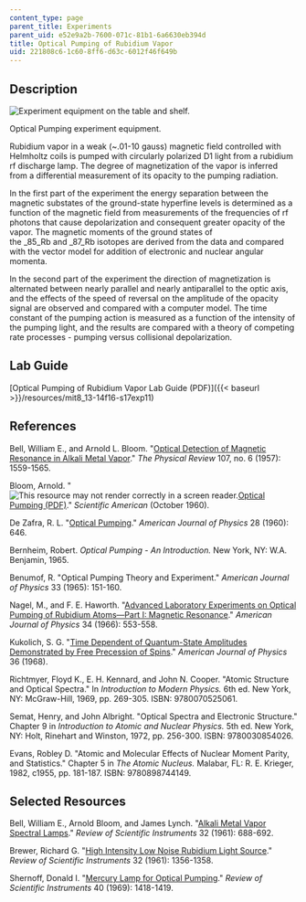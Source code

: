 ```yaml
---
content_type: page
parent_title: Experiments
parent_uid: e52e9a2b-7600-071c-81b1-6a6630eb394d
title: Optical Pumping of Rubidium Vapor
uid: 221808c6-1c60-8ff6-d63c-6012f46f649b
---
```


Description
-----------

![Experiment equipment on the table and shelf.](/courses/physics/8-13-14-experimental-physics-i-ii-junior-lab-fall-2016-spring-2017/experiments/optical-pumping-of-rubidium-vapor/L11_4.jpg)

Optical Pumping experiment equipment.

Rubidium vapor in a weak (~.01-10 gauss) magnetic field controlled with Helmholtz coils is pumped with circularly polarized D1 light from a rubidium rf discharge lamp. The degree of magnetization of the vapor is inferred from a differential measurement of its opacity to the pumping radiation.

In the first part of the experiment the energy separation between the magnetic substates of the ground-state hyperfine levels is determined as a function of the magnetic field from measurements of the frequencies of rf photons that cause depolarization and consequent greater opacity of the vapor. The magnetic moments of the ground states of the _85_Rb and _87_Rb isotopes are derived from the data and compared with the vector model for addition of electronic and nuclear angular momenta.

In the second part of the experiment the direction of magnetization is alternated between nearly parallel and nearly antiparallel to the optic axis, and the effects of the speed of reversal on the amplitude of the opacity signal are observed and compared with a computer model. The time constant of the pumping action is measured as a function of the intensity of the pumping light, and the results are compared with a theory of competing rate processes - pumping versus collisional depolarization.

Lab Guide
---------

[Optical Pumping of Rubidium Vapor Lab Guide (PDF)]({{< baseurl >}}/resources/mit8_13-14f16-s17exp11)

References
----------

Bell, William E., and Arnold L. Bloom. "[Optical Detection of Magnetic Resonance in Alkali Metal Vapor](https://journals.aps.org/pr/abstract/10.1103/PhysRev.107.1559)." _The Physical Review_ 107, no. 6 (1957): 1559-1565.

Bloom, Arnold. "![This resource may not render correctly in a screen reader.](/images/inacessible.gif)[Optical Pumping (PDF)](https://www.nature.com/scientificamerican/journal/v203/n4/pdf/scientificamerican1060-72.pdf)." _Scientific American_ (October 1960).

De Zafra, R. L. "[Optical Pumping](https://aapt.scitation.org/doi/10.1119/1.1935926)." _American Journal of Physics_ 28 (1960): 646.

Bernheim, Robert. _Optical Pumping - An Introduction._ New York, NY: W.A. Benjamin, 1965.

Benumof, R. "Optical Pumping Theory and Experiment." _American Journal of Physics_ 33 (1965): 151-160.

Nagel, M., and F. E. Haworth. "[Advanced Laboratory Experiments on Optical Pumping of Rubidium Atoms—Part I: Magnetic Resonance](https://aapt.scitation.org/doi/10.1119/1.1973111)." _American Journal of Physics_ 34 (1966): 553-558.

Kukolich, S. G. "[Time Dependent of Quantum-State Amplitudes Demonstrated by Free Precession of Spins](https://aapt.scitation.org/doi/10.1119/1.1974553)." _American Journal of Physics_ 36 (1968).

Richtmyer, Floyd K., E. H. Kennard, and John N. Cooper. "Atomic Structure and Optical Spectra." In _Introduction to Modern Physics._ 6th ed. New York, NY: McGraw-Hill, 1969, pp. 269-305. ISBN: 9780070525061.

Semat, Henry, and John Albright. "Optical Spectra and Electronic Structure." Chapter 9 in _Introduction to Atomic and Nuclear Physics._ 5th ed. New York, NY: Holt, Rinehart and Winston, 1972, pp. 256-300. ISBN: 9780030854026.

Evans, Robley D. "Atomic and Molecular Effects of Nuclear Moment Parity, and Statistics." Chapter 5 in _The Atomic Nucleus._ Malabar, FL: R. E. Krieger, 1982, c1955, pp. 181-187. ISBN: 9780898744149.

Selected Resources
------------------

Bell, William E., Arnold Bloom, and James Lynch. "[Alkali Metal Vapor Spectral Lamps](https://aip.scitation.org/doi/10.1063/1.1717470)." _Review of Scientific Instruments_ 32 (1961): 688-692.

Brewer, Richard G. "[High Intensity Low Noise Rubidium Light Source](https://aip.scitation.org/doi/10.1063/1.1717251)." _Review of Scientific Instruments_ 32 (1961): 1356-1358.

Shernoff, Donald I. "[Mercury Lamp for Optical Pumping](https://aip.scitation.org/doi/10.1063/1.1683814)." _Review of Scientific Instruments_ 40 (1969): 1418-1419.